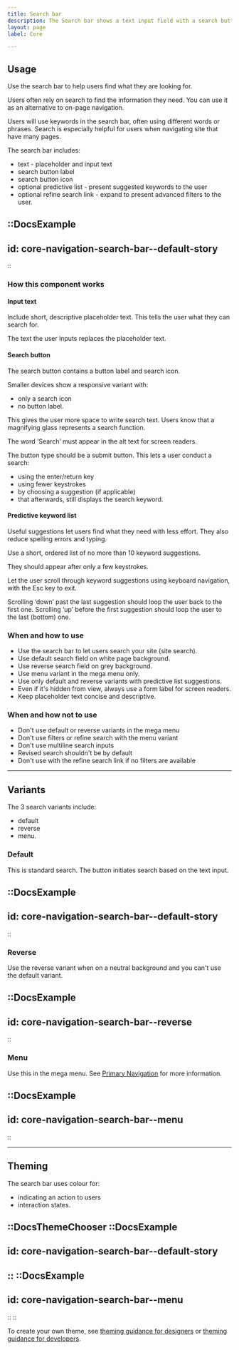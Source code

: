 ```yaml
---
title: Search bar
description: The Search bar shows a text input field with a search button to let users enter keywords and search content on the website.
layout: page
label: Core

---
```


## Usage

Use the search bar to help users find what they are looking for.

Users often rely on search to find the information they need. You can use it as an alternative to on-page navigation.

Users will use keywords in the search bar, often using different words or phrases. Search is especially helpful for users when navigating site that have many pages. 

The search bar includes:

- text - placeholder and input text
- search button label
- search button icon
- optional predictive list - present suggested keywords to the user
- optional refine search link - expand to present advanced filters to the user.

::DocsExample
---
id: core-navigation-search-bar--default-story
---
::

### How this component works 

#### Input text
Include short, descriptive placeholder text. This tells the user what they can search for.

The text the user inputs replaces the placeholder text.

#### Search button
The search button contains a button label and search icon.

Smaller devices show a responsive variant with:
- only a search icon
- no button label. 

This gives the user more space to write search text. Users know that a magnifying glass represents a search function. 

The word ‘Search’ must appear in the alt text for screen readers.

The button type should be a submit button. This lets a user conduct a search:
- using the enter/return key
- using fewer keystrokes
- by choosing a suggestion (if applicable)
- that afterwards, still displays the search keyword. 

####  Predictive keyword list

Useful suggestions let users find what they need with less effort. They also reduce spelling errors and typing.

Use a short, ordered list of no more than 10 keyword suggestions.

They should appear after only a few keystrokes.

Let the user scroll through keyword suggestions using keyboard navigation, with the Esc key to exit. 

Scrolling ‘down’ past the last suggestion should loop the user back to the first one. Scrolling ‘up’ before the first suggestion should loop the user to the last (bottom) one.

### When and how to use

- Use the search bar to let users search your site (site search).
- Use default search field on white page background.
- Use reverse search field on grey background.
- Use menu variant in the mega menu only.
- Use only default and reverse variants with predictive list suggestions.
- Even if it's hidden from view, always use a form label for screen readers.
- Keep placeholder text concise and descriptive.

### When and how not to use

- Don't use default or reverse variants in the mega menu
- Don't use filters or refine search with the menu variant
- Don't use multiline search inputs
- Revised search shouldn't be by default
- Don't use with the refine search link if no filters are available 

---

## Variants

The 3 search variants include:

- default
- reverse
- menu.

### Default

This is standard search. The button initiates search based on the text input.

::DocsExample
---
id: core-navigation-search-bar--default-story
---
::

### Reverse

Use the reverse variant when on a neutral background and you can't use the default variant.

::DocsExample
---
id: core-navigation-search-bar--reverse
---
::

### Menu

Use this in the mega menu. See [Primary Navigation](/design-system/components/primary-navigation/) for more information.

::DocsExample
---
id: core-navigation-search-bar--menu
---
::

---

## Theming

The search bar uses colour for:

- indicating an action to users
- interaction states.

::DocsThemeChooser
  ::DocsExample
  ---
  id: core-navigation-search-bar--default-story
  ---
  ::
  ::DocsExample
  ---
  id: core-navigation-search-bar--menu
  ---
  ::
::

To create your own theme, see [theming guidance for designers]() or [theming guidance for developers]().
